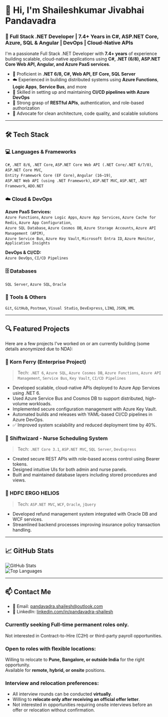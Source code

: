 # 👋 Hi, I'm Shaileshkumar Jivabhai Pandavadra  

### 🚀 Full Stack .NET Developer | 7.4+ Years in C#, ASP.NET Core, Azure, SQL & Angular | DevOps | Cloud-Native APIs

I'm a passionate Full Stack .NET Developer with **7.4+ years** of experience building scalable, cloud-native applications using **C#, .NET (6/8), ASP.NET Core Web API, Angular, and Azure PaaS services**.

- 🔧 Proficient in **.NET 6/8, C#, Web API, EF Core, SQL Server**
- ☁️ Experienced in building distributed systems using **Azure Functions**, **Logic Apps**, **Service Bus**, and more
- 🚀 Skilled in setting up and maintaining **CI/CD pipelines with Azure DevOps**
- 🔐 Strong grasp of **RESTful APIs**, authentication, and role-based authorization
- 🧠 Advocate for clean architecture, code quality, and scalable solutions

---

## 🛠️ Tech Stack

### 💻 Languages & Frameworks  
`C#`, `.NET 8/6`, `.NET Core`, `ASP.NET Core Web API (.NET Core/.NET 6/7/8)`, `ASP.NET Core MVC`,  
`Entity Framework Core (EF Core)`, `Angular (16–19)`,  
`ASP.NET Web API (using .NET Framework)`, `ASP.NET MVC`, `ASP.NET`, `.NET Framework`, `ADO.NET`

### ☁️ Cloud & DevOps  

**Azure PaaS Services:**  
`Azure Functions`, `Azure Logic Apps`, `Azure App Services`, `Azure Cache for Redis`, `Azure App Configuration`,  
`Azure SQL Database`, `Azure Cosmos DB`, `Azure Storage Accounts`, `Azure API Management (APIM)`,  
`Azure Service Bus`, `Azure Key Vault`, `Microsoft Entra ID`, `Azure Monitor`, `Application Insights`  

**DevOps & CI/CD:**  
`Azure DevOps`, `CI/CD Pipelines`

### 🗄️ Databases  
`SQL Server`, `Azure SQL`, `Oracle`

### 🧰 Tools & Others  
`Git`, `GitHub`, `Postman`, `Visual Studio`, `DevExpress`, `LINQ`, `JSON`, `XML`

---

## 🔍 Featured Projects

Here are a few projects I've worked on or am currently building (some details anonymized due to NDA):

### 🔷 Korn Ferry (Enterprise Project)
> Tech: `.NET 6`, `Azure SQL`, `Azure Cosmos DB`, `Azure Functions`, `Azure API Management`, `Service Bus`, `Key Vault`, `CI/CD Pipelines`

- Developed scalable, cloud-native APIs deployed to Azure App Services using .NET 6.
- Used Azure Service Bus and Cosmos DB to support distributed, high-volume workloads.
- Implemented secure configuration management with Azure Key Vault.
- Automated builds and releases with YAML-based CI/CD pipelines in Azure DevOps.
- ✅ Improved system scalability and reduced deployment time by 40%.

### 🔷 Shiftwizard - Nurse Scheduling System
> Tech: `.NET Core 3.1`, `ASP.NET MVC`, `SQL Server`, `DevExpress`

- Created secure REST APIs with role-based access control using Bearer tokens.
- Designed intuitive UIs for both admin and nurse panels.
- Built and maintained database layers including stored procedures and views.

### 🔷 HDFC ERGO HELIOS
> Tech: `ASP.NET MVC`, `WCF`, `Oracle`, `jQuery`

- Developed refund management system integrated with Oracle DB and WCF services.
- Streamlined backend processes improving insurance policy transaction handling.

---

## 📈 GitHub Stats

![GitHub Stats](https://github-readme-stats.vercel.app/api?username=your-github-username&show_icons=true&theme=tokyonight)  
![Top Languages](https://github-readme-stats.vercel.app/api/top-langs/?username=your-github-username&layout=compact&theme=tokyonight)

---

## 📫 Contact Me

- 📧 Email: [pandavadra.shailesh@outlook.com](mailto:pandavadra.shailesh@outlook.com)  
- 🔗 LinkedIn: [linkedin.com/in/pandavadra-shailesh](https://linkedin.com/in/pandavadra-shailesh)  

### Currently seeking **Full-time permanent** roles only.  
Not interested in Contract-to-Hire (C2H) or third-party payroll opportunities.  

### Open to roles with flexible locations:  
Willing to relocate to **Pune, Bangalore, or outside India** for the right opportunity.  
Available for **remote, hybrid, or onsite** positions.  

### Interview and relocation preferences:  
- All interview rounds can be conducted **virtually**.  
- Willing to **relocate only after receiving an official offer letter**.  
- Not interested in opportunities requiring onsite interviews before an offer or relocation without confirmation.
